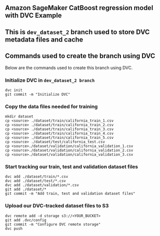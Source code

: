 ## Amazon SageMaker CatBoost regression model with DVC Example
## This is `dev_dataset_2` branch used to store DVC metadata files and cache

## Commands used to create the branch using DVC
Below are the commands used to create this branch using DVC.

### Initialize DVC in `dev_dataset_2 branch`
```console
dvc init
git commit -m "Initialize DVC"
```

### Copy the data files needed for training 
```console
mkdir dataset
cp <source> ./dataset/train/california_train_1.csv
cp <source> ./dataset/train/california_train_2.csv
cp <source> ./dataset/train/california_train_3.csv
cp <source> ./dataset/train/california_train_4.csv
cp <source> ./dataset/train/california_train_5.csv
cp <source> ./dataset/test/california_test.csv  
cp <source>./dataset/validation/california_validation_1.csv
cp <source>./dataset/validation/california_validation_2.csv
cp <source>./dataset/validation/california_validation_3.csv 
```

### Start tracking our train, test and validation dataset files
```console
dvc add ./dataset/train/*.csv
dvc add ./dataset/test/*.csv 
dvc add ./dataset/validation/*.csv
git add ./dataset/*
git commit -m "Add train, test and validation dataset files"
```

### Upload our DVC-tracked dataset files to S3
```console
dvc remote add -d storage s3://<YOUR_BUCKET>
git add .dvc/config
git commit -m "Configure DVC remote storage"
dvc push
```
